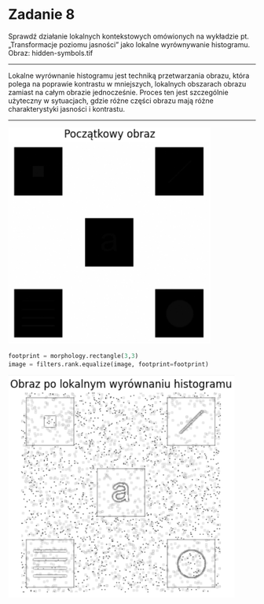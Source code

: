 # Zadanie 8

Sprawdź działanie lokalnych kontekstowych omówionych na wykładzie pt. „Transformacje poziomu jasności” jako lokalne wyrównywanie histogramu.  
Obraz: hidden-symbols.tif

---

Lokalne wyrównanie histogramu jest techniką przetwarzania obrazu, która polega na poprawie kontrastu w mniejszych, lokalnych obszarach obrazu zamiast na całym obrazie jednocześnie. Proces ten jest szczególnie użyteczny w sytuacjach, gdzie różne części obrazu mają różne charakterystyki jasności i kontrastu.

---
![8_1](<Zadanie 8/8_1.PNG>)

```python
footprint = morphology.rectangle(3,3)
image = filters.rank.equalize(image, footprint=footprint)
```

![8_2](<Zadanie 8/8_2.PNG>)
